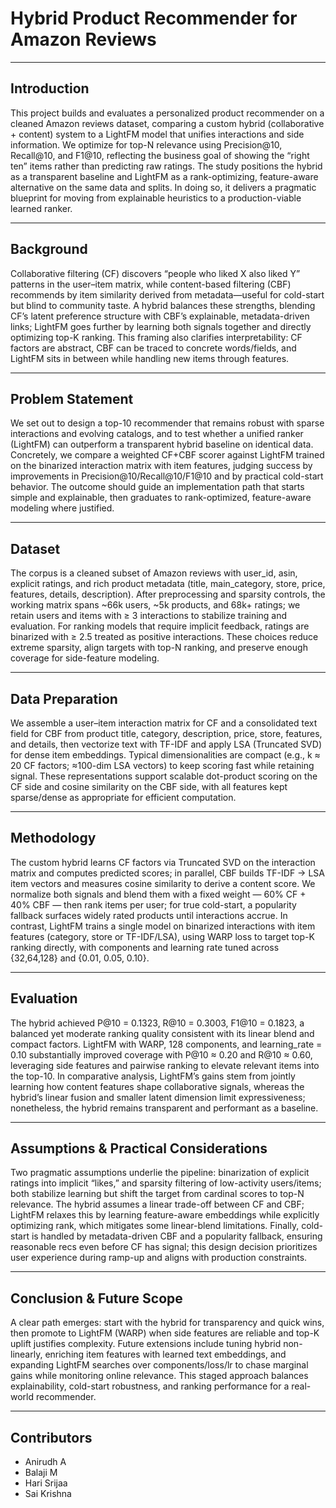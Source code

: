 # Hybrid Product Recommender for Amazon Reviews

---

## Introduction
This project builds and evaluates a personalized product recommender on a cleaned Amazon reviews dataset, comparing a custom hybrid (collaborative + content) system to a LightFM model that unifies interactions and side information. We optimize for top-N relevance using Precision@10, Recall@10, and F1@10, reflecting the business goal of showing the “right ten” items rather than predicting raw ratings. The study positions the hybrid as a transparent baseline and LightFM as a rank-optimizing, feature-aware alternative on the same data and splits. In doing so, it delivers a pragmatic blueprint for moving from explainable heuristics to a production-viable learned ranker.

---

## Background
Collaborative filtering (CF) discovers “people who liked X also liked Y” patterns in the user–item matrix, while content-based filtering (CBF) recommends by item similarity derived from metadata—useful for cold-start but blind to community taste. A hybrid balances these strengths, blending CF’s latent preference structure with CBF’s explainable, metadata-driven links; LightFM goes further by learning both signals together and directly optimizing top-K ranking. This framing also clarifies interpretability: CF factors are abstract, CBF can be traced to concrete words/fields, and LightFM sits in between while handling new items through features.

---

## Problem Statement
We set out to design a top-10 recommender that remains robust with sparse interactions and evolving catalogs, and to test whether a unified ranker (LightFM) can outperform a transparent hybrid baseline on identical data. Concretely, we compare a weighted CF+CBF scorer against LightFM trained on the binarized interaction matrix with item features, judging success by improvements in Precision@10/Recall@10/F1@10 and by practical cold-start behavior. The outcome should guide an implementation path that starts simple and explainable, then graduates to rank-optimized, feature-aware modeling where justified.

---

## Dataset
The corpus is a cleaned subset of Amazon reviews with user_id, asin, explicit ratings, and rich product metadata (title, main_category, store, price, features, details, description). After preprocessing and sparsity controls, the working matrix spans ~66k users, ~5k products, and 68k+ ratings; we retain users and items with ≥ 3 interactions to stabilize training and evaluation. For ranking models that require implicit feedback, ratings are binarized with ≥ 2.5 treated as positive interactions. These choices reduce extreme sparsity, align targets with top-N ranking, and preserve enough coverage for side-feature modeling.

---

## Data Preparation
We assemble a user–item interaction matrix for CF and a consolidated text field for CBF from product title, category, description, price, store, features, and details, then vectorize text with TF-IDF and apply LSA (Truncated SVD) for dense item embeddings. Typical dimensionalities are compact (e.g., k ≈ 20 CF factors; ≈100-dim LSA vectors) to keep scoring fast while retaining signal. These representations support scalable dot-product scoring on the CF side and cosine similarity on the CBF side, with all features kept sparse/dense as appropriate for efficient computation.

---

## Methodology
The custom hybrid learns CF factors via Truncated SVD on the interaction matrix and computes predicted scores; in parallel, CBF builds TF-IDF → LSA item vectors and measures cosine similarity to derive a content score. We normalize both signals and blend them with a fixed weight — 60% CF + 40% CBF — then rank items per user; for true cold-start, a popularity fallback surfaces widely rated products until interactions accrue. In contrast, LightFM trains a single model on binarized interactions with item features (category, store or TF-IDF/LSA), using WARP loss to target top-K ranking directly, with components and learning rate tuned across {32,64,128} and {0.01, 0.05, 0.10}.

---

## Evaluation
The hybrid achieved P@10 = 0.1323, R@10 = 0.3003, F1@10 = 0.1823, a balanced yet moderate ranking quality consistent with its linear blend and compact factors. LightFM with WARP, 128 components, and learning_rate = 0.10 substantially improved coverage with P@10 ≈ 0.20 and R@10 ≈ 0.60, leveraging side features and pairwise ranking to elevate relevant items into the top-10. In comparative analysis, LightFM’s gains stem from jointly learning how content features shape collaborative signals, whereas the hybrid’s linear fusion and smaller latent dimension limit expressiveness; nonetheless, the hybrid remains transparent and performant as a baseline.

---

## Assumptions & Practical Considerations
Two pragmatic assumptions underlie the pipeline: binarization of explicit ratings into implicit “likes,” and sparsity filtering of low-activity users/items; both stabilize learning but shift the target from cardinal scores to top-N relevance. The hybrid assumes a linear trade-off between CF and CBF; LightFM relaxes this by learning feature-aware embeddings while explicitly optimizing rank, which mitigates some linear-blend limitations. Finally, cold-start is handled by metadata-driven CBF and a popularity fallback, ensuring reasonable recs even before CF has signal; this design decision prioritizes user experience during ramp-up and aligns with production constraints.

---

## Conclusion & Future Scope
A clear path emerges: start with the hybrid for transparency and quick wins, then promote to LightFM (WARP) when side features are reliable and top-K uplift justifies complexity. Future extensions include tuning hybrid non-linearly, enriching item features with learned text embeddings, and expanding LightFM searches over components/loss/lr to chase marginal gains while monitoring online relevance. This staged approach balances explainability, cold-start robustness, and ranking performance for a real-world recommender.

---

## Contributors
- Anirudh A
- Balaji M
- Hari Srijaa
- Sai Krishna
